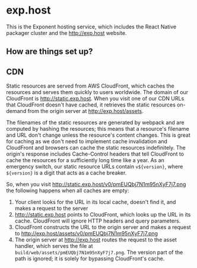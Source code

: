 # exp.host

This is the Exponent hosting service, which includes the React Native packager cluster and the http://exp.host website.

## How are things set up?

## CDN

Static resources are served from AWS CloudFront, which caches the resources and serves them quickly to users worldwide. The domain of our CloudFront is http://static.exp.host. When you visit one of our CDN URLs that CloudFront doesn't have cached, it retrieves the static resources on-demand from the origin server at http://exp.host/assets.

The filenames of the static resources are generated by webpack and are computed by hashing the resources; this means that a resource's filename and URL don't change unless the resource's content changes. This is great for caching as we don't need to implement cache invalidation and CloudFront and browsers can cache the static resources indefinitely. The origin's response includes Cache-Control headers that tell CloudFront to cache the resources for a sufficiently long time like a year. As an emergency switch, our static resource URLs contain `v${version}`, where `${version}` is a digit that acts as a cache breaker.

So, when you visit http://static.exp.host/v0/pmEUQbj7N1m95nXyF7j7.png the following happens when all caches are empty:

1. Your client looks for the URL in its local cache, doesn't find it, and makes a request to the server
2. http://static.exp.host points to CloudFront, which looks up the URL in its cache. CloudFront will ignore HTTP headers and query parameters.
3. CloudFront constructs the URL to the origin server and makes a request to http://exp.host/assets/v0/pmEUQbj7N1m95nXyF7j7.png
4. The origin server at http://exp.host routes the request to the asset handler, which serves the file at `build/web/assets/pmEUQbj7N1m95nXyF7j7.png`. The version part of the path is ignored; it is solely for bypassing CloudFront's cache.
